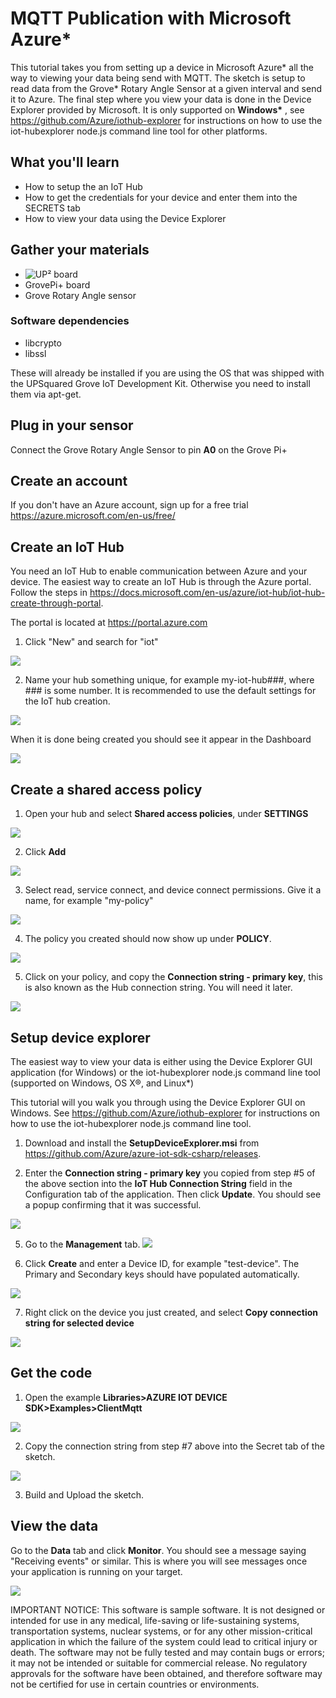 # MQTT Publication with Microsoft Azure\*
This tutorial takes you from setting up a device in Microsoft Azure\* all the way to viewing your data being send with MQTT.  The sketch is setup to read data from the Grove\* Rotary Angle Sensor at a given interval and send it to Azure.  The final step where you view your data is done in the Device Explorer provided by Microsoft.  It is only supported on **Windows\*** , see https://github.com/Azure/iothub-explorer for instructions on how to use the iot-hubexplorer node.js command line tool for other platforms.

## What you'll learn
* How to setup the an IoT Hub
* How to get the credentials for your device and enter them into the SECRETS tab
* How to view your data using the Device Explorer

## Gather your materials
* ![UP² board](http://www.up-board.org/upsquared/) 
* GrovePi+ board
* Grove Rotary Angle sensor

### Software dependencies
* libcrypto
* libssl  

These will already be installed if you are using the OS that was shipped with the UPSquared Grove IoT Development Kit. Otherwise you need to install them via apt-get.

## Plug in your sensor
Connect the Grove Rotary Angle Sensor to pin **A0** on the Grove Pi+

## Create an account
If you don't have an Azure account, sign up for a free trial https://azure.microsoft.com/en-us/free/ 

## Create an IoT Hub
You need an IoT Hub to enable communication between Azure and your device. The easiest way to create an IoT Hub is through the Azure portal. Follow the steps in https://docs.microsoft.com/en-us/azure/iot-hub/iot-hub-create-through-portal.

The portal is located at https://portal.azure.com

1. Click "New" and search for "iot"

![](./../../extras/screen1.png)

2. Name your hub something unique, for example my-iot-hub###, where ### is some number. It is recommended to use the default settings for the IoT hub creation.

![](./../../extras/screen2.png)

When it is done being created you should see it appear in the Dashboard

![](./../../extras/screen3.png)


## Create a shared access policy

1. Open your hub and select **Shared access policies**, under **SETTINGS**

![](./../../extras/screen4.png)

2. Click **Add**

![](./../../extras/screen5.png)

3. Select read, service connect, and device connect permissions.  Give it a name, for example "my-policy"

![](./../../extras/screen6.png)

4. The policy you created should now show up under **POLICY**. 

![](./../../extras/screen7.png)

5. Click on your policy, and copy the **Connection string - primary key**, this is also known as the Hub connection string.  You will need it later.

![](./../../extras/screen8.png)

## Setup device explorer

The easiest way to view your data is either using the Device Explorer GUI application (for Windows) or the iot-hubexplorer node.js command line tool (supported on Windows, OS X®, and Linux\*)

This tutorial will you walk you through using the Device Explorer GUI on Windows.  See https://github.com/Azure/iothub-explorer for instructions on how to use the iot-hubexplorer node.js command line tool. 

1. Download and install the **SetupDeviceExplorer.msi** from https://github.com/Azure/azure-iot-sdk-csharp/releases.

2. Enter the **Connection string - primary key** you copied from step #5 of the above section into the **IoT Hub Connection String** field in the Configuration tab of the application.  Then click **Update**.  You should see a popup confirming that it was successful.

![](./../../extras/screen9.png)

5. Go to the **Management** tab.
![](./../../extras/screen10.png)

6. Click **Create** and enter a Device ID, for example "test-device".  The Primary and Secondary keys should have populated automatically.

![](./../../extras/screen11.png)

7. Right click on the device you just created, and select **Copy connection string for selected device**

![](./../../extras/screen12.png)


## Get the code

1. Open the example **Libraries>AZURE IOT DEVICE SDK>Examples>ClientMqtt**

![](./../../extras/screen13.png)

2. Copy the connection string from step #7 above into the Secret tab of the sketch.

![](./../../extras/screen14.png)

3. Build and Upload the sketch.

## View the data
Go to the **Data** tab and click **Monitor**.  You should see a message saying "Receiving events" or similar.  This is where you will see messages once your application is running on your target.

![](./../../extras/screen15.png)

IMPORTANT NOTICE: This software is sample software. It is not designed or intended for use in any medical, life-saving or life-sustaining systems, transportation systems, nuclear systems, or for any other mission-critical application in which the failure of the system could lead to critical injury or death. The software may not be fully tested and may contain bugs or errors; it may not be intended or suitable for commercial release. No regulatory approvals for the software have been obtained, and therefore software may not be certified for use in certain countries or environments.
